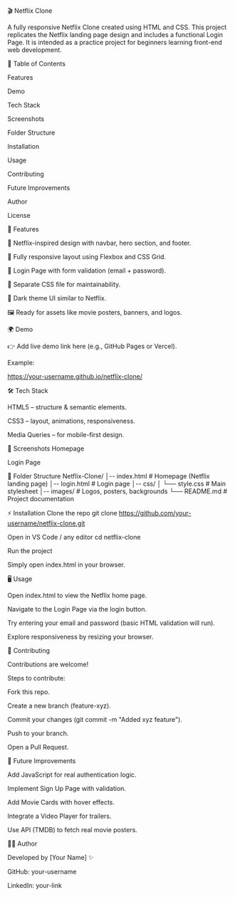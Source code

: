 🎬 Netflix Clone

A fully responsive Netflix Clone created using HTML and CSS. This project replicates the Netflix landing page design and includes a functional Login Page. It is intended as a practice project for beginners learning front-end web development.

📖 Table of Contents

Features

Demo

Tech Stack

Screenshots

Folder Structure

Installation

Usage

Contributing

Future Improvements

Author

License

🚀 Features

🎨 Netflix-inspired design with navbar, hero section, and footer.

📱 Fully responsive layout using Flexbox and CSS Grid.

🔑 Login Page with form validation (email + password).

📂 Separate CSS file for maintainability.

🌙 Dark theme UI similar to Netflix.

🖼️ Ready for assets like movie posters, banners, and logos.

🌍 Demo

👉 Add live demo link here (e.g., GitHub Pages or Vercel).

Example:

https://your-username.github.io/netflix-clone/

🛠️ Tech Stack

HTML5 – structure & semantic elements.

CSS3 – layout, animations, responsiveness.

Media Queries – for mobile-first design.

📸 Screenshots
Homepage



Login Page


📂 Folder Structure
Netflix-Clone/
│-- index.html          # Homepage (Netflix landing page)
│-- login.html          # Login page
│-- css/
│   └── style.css       # Main stylesheet
│-- images/             # Logos, posters, backgrounds
└── README.md           # Project documentation

⚡ Installation
Clone the repo
git clone https://github.com/your-username/netflix-clone.git

Open in VS Code / any editor
cd netflix-clone

Run the project

Simply open index.html in your browser.

🖥️ Usage

Open index.html to view the Netflix home page.

Navigate to the Login Page via the login button.

Try entering your email and password (basic HTML validation will run).

Explore responsiveness by resizing your browser.

🤝 Contributing

Contributions are welcome!

Steps to contribute:

Fork this repo.

Create a new branch (feature-xyz).

Commit your changes (git commit -m "Added xyz feature").

Push to your branch.

Open a Pull Request.

🔮 Future Improvements

Add JavaScript for real authentication logic.

Implement Sign Up Page with validation.

Add Movie Cards with hover effects.

Integrate a Video Player for trailers.

Use API (TMDB) to fetch real movie posters.

👨‍💻 Author

Developed by [Your Name] ✨

GitHub: your-username

LinkedIn: your-link
